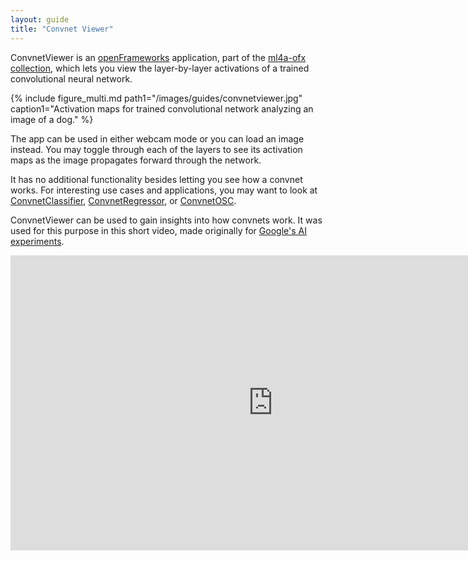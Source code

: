 ```yaml
---
layout: guide
title: "Convnet Viewer"
---
```


ConvnetViewer is an [openFrameworks](http://www.openframeworks.cc) application, part of the [ml4a-ofx collection](https://github.com/ml4a/ml4a-ofx/), which lets you view the layer-by-layer activations of a trained convolutional neural network.

{% include figure_multi.md path1="/images/guides/convnetviewer.jpg" caption1="Activation maps for trained convolutional network analyzing an image of a dog." %}

The app can be used in either webcam mode or you can load an image instead. You may toggle through each of the layers to see its activation maps as the image propagates forward through the network. 

It has no additional functionality besides letting you see how a convnet works. For interesting use cases and applications, you may want to look at [ConvnetClassifier](/guides/ConvnetClassifier/), [ConvnetRegressor](/guides/ConvnetRegressor/), or [ConvnetOSC](/guides/ConvnetOSC/).

ConvnetViewer can be used to gain insights into how convnets work. It was used for this purpose in this short video, made originally for [Google's AI experiments](https://aiexperiments.withgoogle.com/what-neural-nets-see).

<center>
<iframe width="840" height="472" src="https://www.youtube.com/embed/Gu0MkmynWkw" frameborder="0" allowfullscreen></iframe>
</center>